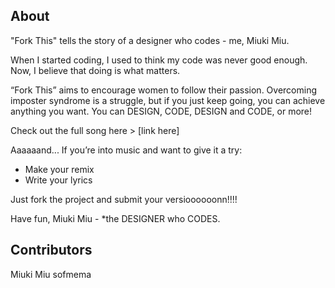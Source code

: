 ## About

"Fork This" tells the story of a designer who codes - me, Miuki Miu.

When I started coding, I used to think my code was never good enough. 
Now, I believe that doing is what matters. 

“Fork This” aims to encourage women to follow their passion.
Overcoming imposter syndrome is a struggle, but if you just keep going, you can achieve anything you want. You can DESIGN, CODE, DESIGN and CODE, or more! 

Check out the full song here > [link here]

Aaaaaand... If you’re into music and want to give it a try:
- Make your remix 
- Write your lyrics

Just fork the project and submit your versioooooonn!!!!

Have fun, 
Miuki Miu - *the DESIGNER who CODES.


## Contributors
Miuki Miu
sofmema
